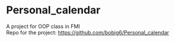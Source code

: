 # Personal_calendar
A project for OOP class in FMI </br>
Repo for the project: https://github.com/bobig6/Personal_calendar